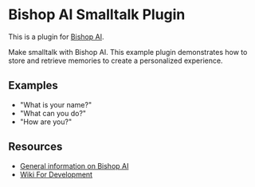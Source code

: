 # Bishop AI Smalltalk Plugin

This is a plugin for [Bishop AI](https://github.com/bishop-ai/bishop-ai).

Make smalltalk with Bishop AI. This example plugin demonstrates how to store and retrieve memories to create a personalized experience.

## Examples
- "What is your name?"
- "What can you do?"
- "How are you?"

## Resources
- [General information on Bishop AI](https://github.com/bishop-ai/bishop-ai)
- [Wiki For Development](https://github.com/bishop-ai/bishop-ai/wiki)
